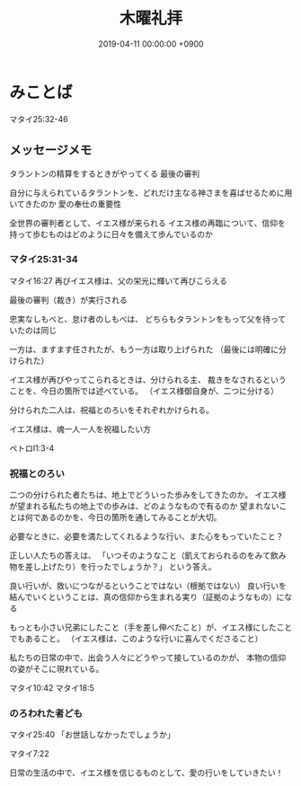 ﻿---
layout: post
title:  木曜礼拝
date:   2019-04-11 00:00:00 +0900
categories: jekyll update
tags:
- jekyll
---

# みことば
マタイ25:32-46

## メッセージメモ
タラントンの精算をするときがやってくる
最後の審判

自分に与えられているタラントンを、どれだけ主なる神さまを喜ばせるために用いてきたのか
愛の奉仕の重要性

全世界の審判者として、イエス様が来られる
イエス様の再臨について、信仰を持って歩むものはどのように日々を備えて歩んでいるのか

### マタイ25:31-34
マタイ16:27
再びイエス様は、父の栄光に輝いて再びこらえる

最後の審判（裁き）が実行される

忠実なしもべと、怠け者のしもべは、
どちらもタラントンをもって父を待っていたのは同じ

一方は、ますます任されたが、もう一方は取り上げられた
（最後には明確に分けられた）

イエス様が再びやってこられるときは、分けられる主、
裁きをなされるということを、今日の箇所では述べている。
（イエス様御自身が、二つに分ける）

分けられた二人は、祝福とのろいをそれぞれかけられる。

イエス様は、魂一人一人を祝福したい方

ペトロⅠ1:3-4

### 祝福とのろい
二つの分けられた者たちは、地上でどういった歩みをしてきたのか。
イエス様が望まれる私たちの地上での歩みは、どのようなもので有るのか
望まれないことは何であるのかを、今日の箇所を通してみることが大切。

必要なときに、必要を満たしてくれるような行い、また心をもっていたこと？

正しい人たちの答えは、
「いつそのようなこと（飢えておられるのをみて飲み物を差し上げたり）を行ったでしょうか？」
という答え。

良い行いが、救いにつながるということではない（根拠ではない）
良い行いを結んでいくということは、真の信仰から生まれる実り（証拠のようなもの）になる

もっとも小さい兄弟にしたこと（手を差し伸べたこと）が、イエス様にしたことでもあること。
（イエス様は、このような行いに喜んでくださること）

私たちの日常の中で、出会う人々にどうやって接しているのかが、
本物の信仰の姿がそこに現れている。

マタイ10:42
マタイ18:5

### のろわれた者ども
マタイ25:40
「お世話しなかったでしょうか」

マタイ7:22

日常の生活の中で、イエス様を信じるものとして、愛の行いをしていきたい！
